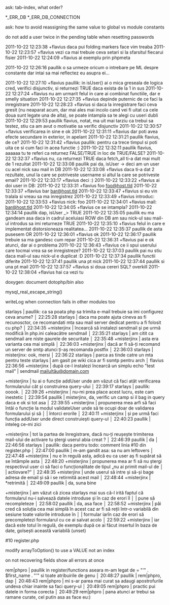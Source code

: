 ask: tab-index, what order?


*_ERR_DB
*_ERR_DB_CONNECTION

ask: how to avoid reassigning the same value to global vs module constants

do not add a user twice in the pending table when resetting passwords

2011-10-22 12:23:38	+flavius	daca pui folding markers face vim treaba
2011-10-22 12:23:57	+flavius	vezi ca mai trebuie ceva setari si la sfarsitul fiecarui fisier
2011-10-22 12:24:09	+flavius	ai exemplu prin phpmeta

2011-10-22 12:26:16	paullik	o sa urmeze oricum o intrebare pe ML despre constante dar intai sa mai reflectez eu asupra ei...

2011-10-22 12:27:10	+flavius	paullik: in isUser() ai o mica greseala de logica cred, verifici disjunctiv, si returnezi TRUE daca exista de la 1 in sus
2011-10-22 12:27:24	+flavius	nu am urmarit felul in care ai combinat functiile, dar e smelly situation
2011-10-22 12:27:35	+flavius	depinde puternic de ce faci la inregistrare
2011-10-22 12:28:23	+flavius	si daca la inregistrare faci ceva gresit (nu neaparat acum, dar mai ales mai incolo cand vei fi uitat ca cele doua sunt legate una de alta), se poate intampla sa te alegi cu useri dubli
2011-10-22 12:29:53	paullik	flavius, notat, ma uit mai tarziu ca trebui sa testez, stiu ca am avut o motivatie sa verific disjunctiv
2011-10-22 12:30:57	+flavius	verificarea in sine e ok
2011-10-22 12:31:11	+flavius	dar poti avea efecte secundare in exterior, in apelant
2011-10-22 12:31:21	paullik	flavius, de ce?
2011-10-22 12:31:42	+flavius	paullik: pentru ca trece timpul si poti uita ce si cum faci in acea functie :)
2011-10-22 12:32:11	paullik	flavius, aaaaaa tu te referi ca returnez FALSE/TRUE in loc de TRUE/FALSE?
2011-10-22 12:32:37	+flavius	nu, ca returnezi TRUE daca fetch_all ti-a dat mai mult de 1 rezultat
2011-10-22 12:33:08	paullik	pai da, isUser -> deci am un user cu acel nick sau mail in DB
2011-10-22 12:33:08	+flavius	daca ti-a dat 2 rezultate, unul la care se potriveste username si altul la care se potriveste email?
2011-10-22 12:33:17	+flavius	deci :)
2011-10-22 12:33:22	+flavius	ai doi user in DB:
2011-10-22 12:33:31	+flavius	foo foo@host.tld
2011-10-22 12:33:37	+flavius	bar bar@host.tld
2011-10-22 12:33:47	+flavius	si eu vin tralala si vreau sa ma inregistrez
2011-10-22 12:33:49	+flavius	introduc:
2011-10-22 12:33:53	+flavius	nick: foo
2011-10-22 12:34:01	+flavius	mail: bar@host.tld
2011-10-22 12:34:05	+flavius	ce se intampla?
2011-10-22 12:34:14	paullik	dap, isUser _> TRUE
2011-10-22 12:35:05	paullik	eu ma gandeam asa daca in cadrul aceluiasi ROW din DB am sau nick-ul sau mail-ul introdus sa imi returneze TRUE
2011-10-22 12:35:10	+flavius	felul in care e implementat distorsioneaza realitatea...
2011-10-22 12:35:37	paullik	de asta pusesem OR
2011-10-22 12:36:01	+flavius	ok
2011-10-22 12:36:17	paullik	trebuie sa ma gandesc cum repar
2011-10-22 12:36:31	+flavius	pai e ok atunci, dar ai o problema
2011-10-22 12:36:43	+flavius	ce ii spui userului care tocmai vrea sa se inregistreze?
2011-10-22 12:37:03	paullik	pai nu stiu daca mail-ul sau nick-ul e duplicat :D
2011-10-22 12:37:34	paullik	functii diferite
2011-10-22 12:37:41	paullik	una pt nick
2011-10-22 12:37:44	paullik	si una pt mail
2011-10-22 12:37:57	+flavius	si doua cereri SQL? overkill
2011-10-22 12:38:04	+flavius	hai ca vezi tu


doxygen: document dotophp/bin also

mysql_real_escape_string()


writeLog when connection fails in other modules too


 starlays | paullik: ca sa poata php sa trimita e-mail trebuie sa imi configurez ceva anume?                                          │
22:25:28    starlays | daca ma poate ajuta cineva as fi recunosctor, ce recomandati mta sau mail server dedicat pentru a fi folosit cu php?      │
22:34:35 +misterjinx | încearcă să instalezi sendmail și pe urmă modifică în php.ini caleacătre sendmail                                         │
22:35:21    starlays | am citit ca sendmail are niste gaurele de securitate                                                                      │
22:35:48 +misterjinx | asta era varianta cea mai simplă                                                                                          │
22:36:03 +misterjinx | dacă ar fi să-ți recomand un server de smtp atunci ți-aș recomanda postfix                                                │
22:36:03    starlays | misterjinx: ook, mersi                                                                                                    │
22:36:22    starlays | parca as tinde catre un mta pentru teste
starlays | am gasit pe wiki cica ar fi ssmtp pentru arch                                                                             │ flavius  
22:36:56 +misterjinx | după ce-l instalezi încearcă un simplu echo "test mail" | sendmail mailultău@domain.com




+misterjinx | tu ai o funcție addUser unde am văzut că faci atât verificarea formularului cât și construirea query-ului                 │
22:39:17    starlays | paullik: ooook.                                                                                                           │
22:39:26 +misterjinx | nu-mi prea place acest lucru, este cam inestetic                                                                          │
22:39:54     paullik | misterjinx, da, verific un camp si il bag in query daca e ok si tot asa                                                   │
22:39:55 +misterjinx | propunerea mea arfi să faci întâi o funcție la modul validateUser unde să te ocupi doar de validarea formularului și să   │
                     | întorci erorile                                                                                                           │
22:40:11 +misterjinx | și pe urmă faci funcția addUser unde direct construiești query-ul                                                         │
22:40:23     paullik | inteleg ce-mi zici





 +misterjinx | tot la partea de înregistrare, dacă nu-ți reușește trimiterea mail-ului de activare tu ștergi userul abia creat  ?        │
22:46:39     paullik | da                                                                                                                        │
22:46:56    starlays | paullik: daca pentru todo: comment linia #10 din register.php                                                             │
22:47:00     paullik | m-am gandit asa: sa nu am leftovers                                                                                       │
22:47:48 +misterjinx | nu e în regulă asta, adică eu ca user aș fi supărat să se întâmple asta                                                   │
22:48:20 +misterjinx | propunerea mea ar fi să nu ștergi respectivul user ci să faci o funcționalitate de tipul „nu ai primit mail-ul de         │
                     | actiovare?”                                                                                                               │
22:48:35 +misterjinx | unde userul să intre și să-și bage adresa de email și să i se retirmită acest mail                                        │
22:48:44 +misterjinx | *retrimită                                                                                                                │
22:49:09     paullik | da, suna bine


+misterjinx | am văzut că zicea starlays mai sus că-l irită faptul că formularul nu-i salvează datele introduse și în caz de erori îl   │
                     | pune să recompleteze                                                                                                      │
22:58:02     paullik | da, asa face                                                                                                              │
22:58:52 +misterjinx | păi cred că soluția cea mai simplă în acest caz ar fi să reții într-o variabilă din sesiune toate valorile introduse în   │
                     | formular iarîn caz de erori să precompletezi formularul cu ce ai salvat acolo                                             │
22:59:22 +misterjinx | iar dacă este totul în regulă, de exemplu după ce ai făcut insertul în baza de date, golsești această variabilă (unset)

#10 register.php

modify arrayToOption() to use a VALUE not an index

on not recovering fields show all errors at once

rem|phpro | paullik in register/functions aseara m-am legat de  = "'" . $first_name . "'" si toate atribuirile de genu                │
20:48:27     paullik | rem|phpro, dap                                                                                                            │
20:48:43   rem|phpro | mi s-ar parea mai curat sa adaugi apostrofurile undeva chiar inainte sa faci query-ul                                     │
20:49:05   rem|phpro | practic pui datele in forma corecta                                                                                       │
20:49:29   rem|phpro | pana atunci ar trebui sa ramane curate, cel putin asa as face eu:)
